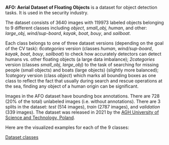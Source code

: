 **AFO: Aerial Dataset of Floating Objects** is a dataset for object detection tasks. It is used in the security industry.

The dataset consists of 3640 images with 119973 labeled objects belonging to 9 different classes including *object*, *small_obj*, *human*, and other: *large_obj*, *wind/sup-board*, *kayak*, *boat*, *bouy*, and *sailboat*.

Each class belongs to one of three dataset versions (depending on the goal of the CV task): *6categories* version (classes *human*, *wind/sup-board*, *kayak*, *boat*, *bouy*, *sailboat*) to check how accurately detectors can detect humans vs. other floating objects (a large data imbalance); *2categories* version (classes *small_obj*, *large_obj*) to the task of searching for missing people (small objects) and boats (large objects) (slightly more balanced); *1category* version (class *object*) which marks all bounding boxes as one class to reflect the fact that usually during search and rescue operations at the sea, finding any object of a human origin can be significant.

Images in the AFO dataset have bounding box annotations. There are 728 (20% of the total) unlabeled images (i.e. without annotations). There are 3 splits in the dataset: *test* (514 images), *train* (2787 images), and *validation* (339 images). The dataset was released in 2021 by the [AGH University of Science and Technology, Poland](https://www.agh.edu.pl/en/).

Here are the visualized examples for each of the 9 classes:

[Dataset classes](https://github.com/dataset-ninja/afo/raw/main/visualizations/classes_preview.webm)
